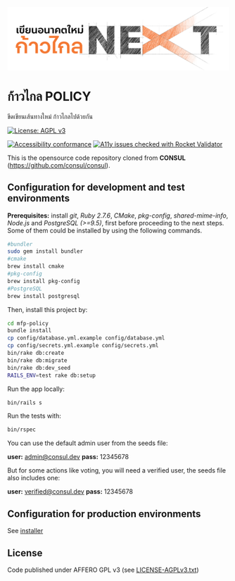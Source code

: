 <!--
  Title: ก้าวไกล NEXT
  Description: ขีดเขียนเส้นทางใหม่ ก้าวไกลไปด้วยกัน
-->

![CONSUL logo](https://github.com/kaogeek/mfp-next/raw/main/public/mfp-next_logo.jpg)

# ก้าวไกล POLICY

ขีดเขียนเส้นทางใหม่ ก้าวไกลไปด้วยกัน

[![License: AGPL v3](https://img.shields.io/badge/License-AGPL%20v3-blue.svg)](http://www.gnu.org/licenses/agpl-3.0)

[![Accessibility conformance](https://img.shields.io/badge/accessibility-WAI:AA-green.svg)](https://www.w3.org/WAI/eval/Overview)
[![A11y issues checked with Rocket Validator](https://rocketvalidator.com/badges/checked_with_rocket_validator.svg?url=https://rocketvalidator.com)](https://rocketvalidator.com/opensource)

This is the opensource code repository cloned from **CONSUL** (https://github.com/consul/consul).

## Configuration for development and test environments

**Prerequisites:** install *git*, *Ruby 2.7.6*, *CMake*, *pkg-config*, *shared-mime-info*, *Node.js* and *PostgreSQL (>=9.5)*, first before proceeding to the next steps. Some of them could be installed by using the following commands.

```bash
#bundler
sudo gem install bundler
#cmake
brew install cmake
#pkg-config
brew install pkg-config
#PostgreSQL
brew install postgresql
```
Then, install this project by:

```bash
cd mfp-policy
bundle install
cp config/database.yml.example config/database.yml
cp config/secrets.yml.example config/secrets.yml
bin/rake db:create
bin/rake db:migrate
bin/rake db:dev_seed
RAILS_ENV=test rake db:setup
```

Run the app locally:

```bash
bin/rails s
```

Run the tests with:

```bash
bin/rspec
```

You can use the default admin user from the seeds file:

 **user:** admin@consul.dev
 **pass:** 12345678

But for some actions like voting, you will need a verified user, the seeds file also includes one:

 **user:** verified@consul.dev
 **pass:** 12345678

## Configuration for production environments

See [installer](https://github.com/consul/installer)

## License

Code published under AFFERO GPL v3 (see [LICENSE-AGPLv3.txt](LICENSE-AGPLv3.txt))
